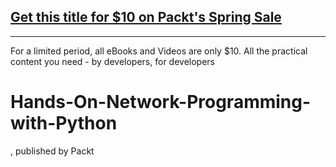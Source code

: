 ## [Get this title for $10 on Packt's Spring Sale](https://www.packt.com/V10790?utm_source=github&utm_medium=packt-github-repo&utm_campaign=spring_10_dollar_2022)
-----
For a limited period, all eBooks and Videos are only $10. All the practical content you need \- by developers, for developers

# Hands-On-Network-Programming-with-Python
, published by Packt
